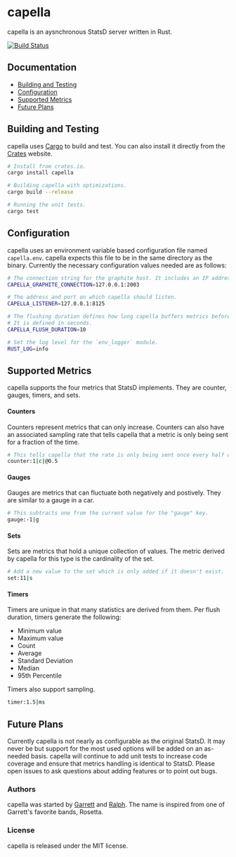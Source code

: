 # capella
capella is an aysnchronous StatsD server written in Rust.

[![Build Status](https://travis-ci.org/rggr/capella.svg?branch=master)](https://travis-ci.org/rggr/capella)

## Documentation
- [Building and Testing](#building-and-testing)
- [Configuration](#configuration)
- [Supported Metrics](#supported-metrics)
- [Future Plans](#future-plans)

## Building and Testing
capella uses [Cargo](https://github.com/rust-lang/cargo) to build and test. You can also install
it directly from the [Crates](https://crates.io) website.

```sh
# Install from crates.io.
cargo install capella

# Building capella with optimizations.
cargo build --release

# Running the unit tests.
cargo test
```

## Configuration
capella uses an environment variable based configuration file named `capella.env`. capella expects
this file to be in the same directory as the binary. Currently the necessary configuration values
needed are as follows:

```sh
# The connection string for the graphite host. It includes an IP address as well as a port.
CAPELLA_GRAPHITE_CONNECTION=127.0.0.1:2003

# The address and port on which capella should listen.
CAPELLA_LISTENER=127.0.0.1:8125

# The flushing duration defines how long capella buffers metrics before sending to graphite.
# It is defined in seconds.
CAPELLA_FLUSH_DURATION=10

# Set the log level for the `env_logger` module.
RUST_LOG=info
```

## Supported Metrics
capella supports the four metrics that StatsD implements. They are counter, gauges, timers, and sets.

#### Counters
Counters represent metrics that can only increase. Counters can also have an associated sampling
rate that tells capella that a metric is only being sent for a fraction of the time.

```sh
# This tells capella that the rate is only being sent once every half of the flush duration.
counter:1|c|@0.5
```

#### Gauges
Gauges are metrics that can fluctuate both negatively and postively. They are similar to a gauge
in a car.

```sh
# This subtracts one from the current value for the "gauge" key.
gauge:-1|g
```

#### Sets
Sets are metrics that hold a unique collection of values. The metric derived by capella for this
type is the cardinality of the set.

```sh
# Add a new value to the set which is only added if it doesn't exist.
set:11|s
```

#### Timers
Timers are unique in that many statistics are derived from them. Per flush duration, timers generate
the following:
- Minimum value
- Maximum value
- Count
- Average
- Standard Deviation
- Median
- 95th Percentile

Timers also support sampling.

```sh
timer:1.5|ms
```

## Future Plans
Currently capella is not nearly as configurable as the original StatsD. It may never be but
support for the most used options will be added on an as-needed basis. capella will continue to add
unit tests to increase code coverage and ensure that metrics handling is identical to StatsD.
Please open issues to ask questions about adding features or to point out bugs.

### Authors
capella was started by [Garrett](https://github.com/gsquire) and [Ralph](https://github.com/deckarep).
The name is inspired from one of Garrett's favorite bands, Rosetta.

### License
capella is released under the MIT license.
